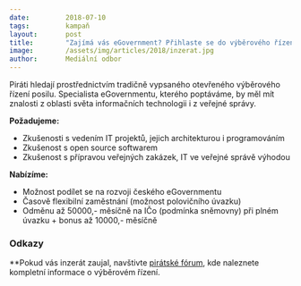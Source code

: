 ```yaml
---
date:         2018-07-10
tags:         kampaň
layout:       post
title:        "Zajímá vás eGovernment? Přihlaste se do výběrového řízení!"
image:        /assets/img/articles/2018/inzerat.jpg
author:       Mediální odbor
---
```



Piráti hledají prostřednictvím tradičně vypsaného otevřeného výběrového řízení posilu. Specialista eGovernmentu, kterého poptáváme, by měl mít znalosti z oblasti světa informačních technologii i z veřejné správy.

**Požadujeme:**
* Zkušenosti s vedením IT projektů, jejich architekturou i programováním
* Zkušenost s open source softwarem
* Zkušenost s přípravou veřejných zakázek, IT ve veřejné správě výhodou

**Nabízíme:**
* Možnost podílet se na rozvoji českého eGovernmentu
* Časově flexibilní zaměstnání (možnost polovičního úvazku)
* Odměnu až 50000,- měsíčně na IČo (podmínka sněmovny) při plném úvazku + bonus až 10000,- měsíčně

### Odkazy
**Pokud vás inzerát zaujal, navštivte [pirátské fórum](https://forum.pirati.cz/viewtopic.php?f=572&t=42690), kde naleznete kompletní informace o výběrovém řízení. 
